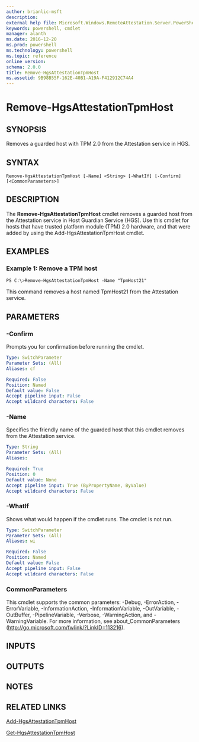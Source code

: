 ```yaml
---
author: brianlic-msft
description: 
external help file: Microsoft.Windows.RemoteAttestation.Server.PowerShell.dll-Help.xml
keywords: powershell, cmdlet
manager: alanth
ms.date: 2016-12-20
ms.prod: powershell
ms.technology: powershell
ms.topic: reference
online version: 
schema: 2.0.0
title: Remove-HgsAttestationTpmHost
ms.assetid: 9B98B55F-162E-40B1-A19A-F412912C74A4
---
```


# Remove-HgsAttestationTpmHost

## SYNOPSIS
Removes a guarded host with TPM 2.0 from the Attestation service in HGS.

## SYNTAX

```
Remove-HgsAttestationTpmHost [-Name] <String> [-WhatIf] [-Confirm] [<CommonParameters>]
```

## DESCRIPTION
The **Remove-HgsAttestationTpmHost** cmdlet removes a guarded host from the Attestation service in Host Guardian Service (HGS).
Use this cmdlet for hosts that have trusted platform module (TPM) 2.0 hardware, and that were added by using the Add-HgsAttestationTpmHost cmdlet.

## EXAMPLES

### Example 1: Remove a TPM host
```
PS C:\>Remove-HgsAttestationTpmHost -Name "TpmHost21"
```

This command removes a host named TpmHost21 from the Attestation service.

## PARAMETERS

### -Confirm
Prompts you for confirmation before running the cmdlet.

```yaml
Type: SwitchParameter
Parameter Sets: (All)
Aliases: cf

Required: False
Position: Named
Default value: False
Accept pipeline input: False
Accept wildcard characters: False
```

### -Name
Specifies the friendly name of the guarded host that this cmdlet removes from the Attestation service.

```yaml
Type: String
Parameter Sets: (All)
Aliases: 

Required: True
Position: 0
Default value: None
Accept pipeline input: True (ByPropertyName, ByValue)
Accept wildcard characters: False
```

### -WhatIf
Shows what would happen if the cmdlet runs.
The cmdlet is not run.

```yaml
Type: SwitchParameter
Parameter Sets: (All)
Aliases: wi

Required: False
Position: Named
Default value: False
Accept pipeline input: False
Accept wildcard characters: False
```

### CommonParameters
This cmdlet supports the common parameters: -Debug, -ErrorAction, -ErrorVariable, -InformationAction, -InformationVariable, -OutVariable, -OutBuffer, -PipelineVariable, -Verbose, -WarningAction, and -WarningVariable. For more information, see about_CommonParameters (http://go.microsoft.com/fwlink/?LinkID=113216).

## INPUTS

## OUTPUTS

## NOTES

## RELATED LINKS

[Add-HgsAttestationTpmHost](./Add-HgsAttestationTpmHost.md)

[Get-HgsAttestationTpmHost](./Get-HgsAttestationTpmHost.md)

